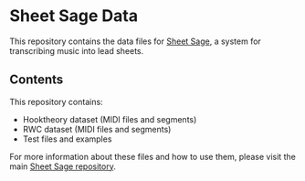# Sheet Sage Data

This repository contains the data files for [Sheet Sage](https://github.com/chrisdonahue/sheetsage), a system for transcribing music into lead sheets.

## Contents

This repository contains:

- Hooktheory dataset (MIDI files and segments)
- RWC dataset (MIDI files and segments)
- Test files and examples

For more information about these files and how to use them, please visit the main [Sheet Sage repository](https://github.com/chrisdonahue/sheetsage).

